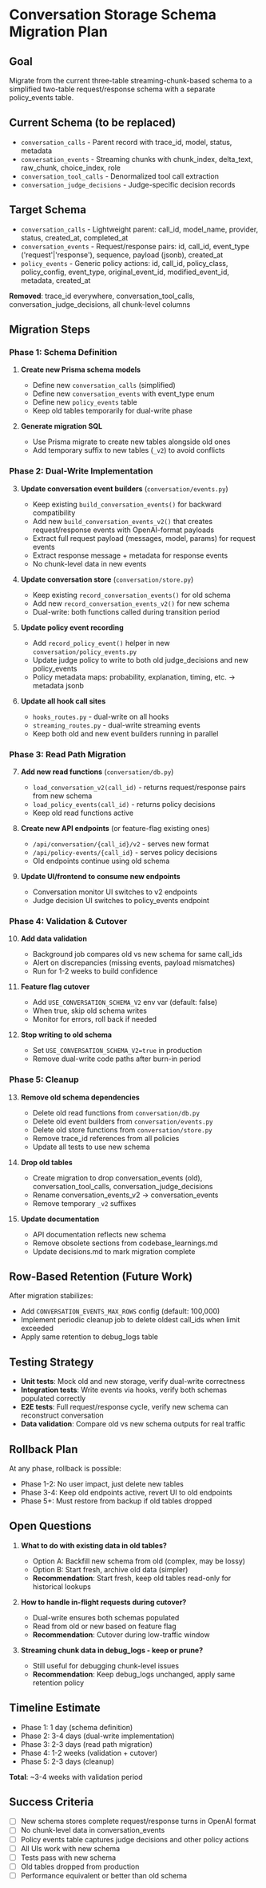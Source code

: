 # Conversation Storage Schema Migration Plan

## Goal

Migrate from the current three-table streaming-chunk-based schema to a simplified two-table request/response schema with a separate policy_events table.

## Current Schema (to be replaced)

- `conversation_calls` - Parent record with trace_id, model, status, metadata
- `conversation_events` - Streaming chunks with chunk_index, delta_text, raw_chunk, choice_index, role
- `conversation_tool_calls` - Denormalized tool call extraction
- `conversation_judge_decisions` - Judge-specific decision records

## Target Schema

- `conversation_calls` - Lightweight parent: call_id, model_name, provider, status, created_at, completed_at
- `conversation_events` - Request/response pairs: id, call_id, event_type ('request'|'response'), sequence, payload (jsonb), created_at
- `policy_events` - Generic policy actions: id, call_id, policy_class, policy_config, event_type, original_event_id, modified_event_id, metadata, created_at

**Removed**: trace_id everywhere, conversation_tool_calls, conversation_judge_decisions, all chunk-level columns

## Migration Steps

### Phase 1: Schema Definition

1. **Create new Prisma schema models**
   - Define new `conversation_calls` (simplified)
   - Define new `conversation_events` with event_type enum
   - Define new `policy_events` table
   - Keep old tables temporarily for dual-write phase

2. **Generate migration SQL**
   - Use Prisma migrate to create new tables alongside old ones
   - Add temporary suffix to new tables (`_v2`) to avoid conflicts

### Phase 2: Dual-Write Implementation

3. **Update conversation event builders** (`conversation/events.py`)
   - Keep existing `build_conversation_events()` for backward compatibility
   - Add new `build_conversation_events_v2()` that creates request/response events with OpenAI-format payloads
   - Extract full request payload (messages, model, params) for request events
   - Extract response message + metadata for response events
   - No chunk-level data in new events

4. **Update conversation store** (`conversation/store.py`)
   - Keep existing `record_conversation_events()` for old schema
   - Add new `record_conversation_events_v2()` for new schema
   - Dual-write: both functions called during transition period

5. **Update policy event recording**
   - Add `record_policy_event()` helper in new `conversation/policy_events.py`
   - Update judge policy to write to both old judge_decisions and new policy_events
   - Policy metadata maps: probability, explanation, timing, etc. → metadata jsonb

6. **Update all hook call sites**
   - `hooks_routes.py` - dual-write on all hooks
   - `streaming_routes.py` - dual-write streaming events
   - Keep both old and new event builders running in parallel

### Phase 3: Read Path Migration

7. **Add new read functions** (`conversation/db.py`)
   - `load_conversation_v2(call_id)` - returns request/response pairs from new schema
   - `load_policy_events(call_id)` - returns policy decisions
   - Keep old read functions active

8. **Create new API endpoints** (or feature-flag existing ones)
   - `/api/conversation/{call_id}/v2` - serves new format
   - `/api/policy-events/{call_id}` - serves policy decisions
   - Old endpoints continue using old schema

9. **Update UI/frontend to consume new endpoints**
   - Conversation monitor UI switches to v2 endpoints
   - Judge decision UI switches to policy_events endpoint

### Phase 4: Validation & Cutover

10. **Add data validation**
    - Background job compares old vs new schema for same call_ids
    - Alert on discrepancies (missing events, payload mismatches)
    - Run for 1-2 weeks to build confidence

11. **Feature flag cutover**
    - Add `USE_CONVERSATION_SCHEMA_V2` env var (default: false)
    - When true, skip old schema writes
    - Monitor for errors, roll back if needed

12. **Stop writing to old schema**
    - Set `USE_CONVERSATION_SCHEMA_V2=true` in production
    - Remove dual-write code paths after burn-in period

### Phase 5: Cleanup

13. **Remove old schema dependencies**
    - Delete old read functions from `conversation/db.py`
    - Delete old event builders from `conversation/events.py`
    - Delete old store functions from `conversation/store.py`
    - Remove trace_id references from all policies
    - Update all tests to use new schema

14. **Drop old tables**
    - Create migration to drop conversation_events (old), conversation_tool_calls, conversation_judge_decisions
    - Rename conversation_events_v2 → conversation_events
    - Remove temporary `_v2` suffixes

15. **Update documentation**
    - API documentation reflects new schema
    - Remove obsolete sections from codebase_learnings.md
    - Update decisions.md to mark migration complete

## Row-Based Retention (Future Work)

After migration stabilizes:

- Add `CONVERSATION_EVENTS_MAX_ROWS` config (default: 100,000)
- Implement periodic cleanup job to delete oldest call_ids when limit exceeded
- Apply same retention to debug_logs table

## Testing Strategy

- **Unit tests**: Mock old and new storage, verify dual-write correctness
- **Integration tests**: Write events via hooks, verify both schemas populated correctly
- **E2E tests**: Full request/response cycle, verify new schema can reconstruct conversation
- **Data validation**: Compare old vs new schema outputs for real traffic

## Rollback Plan

At any phase, rollback is possible:

- Phase 1-2: No user impact, just delete new tables
- Phase 3-4: Keep old endpoints active, revert UI to old endpoints
- Phase 5+: Must restore from backup if old tables dropped

## Open Questions

1. **What to do with existing data in old tables?**
   - Option A: Backfill new schema from old (complex, may be lossy)
   - Option B: Start fresh, archive old data (simpler)
   - **Recommendation**: Start fresh, keep old tables read-only for historical lookups

2. **How to handle in-flight requests during cutover?**
   - Dual-write ensures both schemas populated
   - Read from old or new based on feature flag
   - **Recommendation**: Cutover during low-traffic window

3. **Streaming chunk data in debug_logs - keep or prune?**
   - Still useful for debugging chunk-level issues
   - **Recommendation**: Keep debug_logs unchanged, apply same retention policy

## Timeline Estimate

- Phase 1: 1 day (schema definition)
- Phase 2: 3-4 days (dual-write implementation)
- Phase 3: 2-3 days (read path migration)
- Phase 4: 1-2 weeks (validation + cutover)
- Phase 5: 2-3 days (cleanup)

**Total**: ~3-4 weeks with validation period

## Success Criteria

- [ ] New schema stores complete request/response turns in OpenAI format
- [ ] No chunk-level data in conversation_events
- [ ] Policy events table captures judge decisions and other policy actions
- [ ] All UIs work with new schema
- [ ] Tests pass with new schema
- [ ] Old tables dropped from production
- [ ] Performance equivalent or better than old schema
